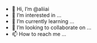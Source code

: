 - 👋 Hi, I’m @aliiai
- 👀 I’m interested in ...
- 🌱 I’m currently learning ...
- 💞️ I’m looking to collaborate on ...
- 📫 How to reach me ...

<!---
aliiai/aliiai is a ✨ special ✨ repository because its `README.md` (this file) appears on your GitHub profile.
You can click the Preview link to take a look at your changes.
--->
